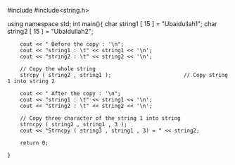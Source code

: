 #include<iostream>
#include<string.h>

using namespace std;
	int main(){
		char string1 [ 15 ] = "Ubaidullah1";
		char string2 [ 15 ] = "Ubaidullah2";
		
		cout << " Before the copy : '\n";
		cout << "string1 : \t" << string1 << '\n';
		cout << "string2 : \t" << string2 << '\n';
		
		// Copy the whole string 
		strcpy ( string2 , string1 );   					// Copy string 1 into string 2
		
		cout << " After the copy : '\n";
		cout << "string1 : \t" << string1 << '\n';
		cout << "string2 : \t" << string2 << '\n';
		
		// Copy three character of the string 1 into string 
		strncpy ( string2 , string1 , 3 );
		cout << "Strncpy ( string3 , string1 , 3) = " << string2;
		
		return 0;
		  
	}

